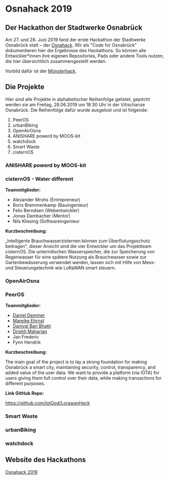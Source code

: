 # Osnahack 2019
## Der Hackathon der Stadtwerke Osnabrück

Am 27. und 28. Juni 2019 fand der erste Hackathon der Stadtwerke Osnabrück statt – der [Osnahack](https://www.osnahack.de). Wir als "Code for Osnabrück" dokumentieren hier die Ergebnisse des Hackathons. So können alle Entwickler*innen ihre eigenen Repositories, Pads oder andere Tools nutzen, die hier übersichtlich zusammengestellt werden.


Vorbild dafür ist der [Münsterhack](https://github.com/codeformuenster/muensterhack/blob/master/2018.md).

## Die Projekte
Hier sind alle Projekte in alphabetischer Reihenfolge gelistet, gepitcht werden sie am Freitag, 28.06.2019 um 18:30 Uhr in der Vitischanze Osnabrück. Die Reihenfolge dafür wurde ausgelost und ist folgende:
1. PeerOS
2. urbanBiking
3. OpenAirOsna
4. ANISHARE powerd by MOOS-kit
5. watchdock
6. Smart Waste
7. cisternOS


### ANISHARE powerd by MOOS-kit


### cisternOS - Water different
**Teammitglieder:**

* Alexander Mrohs (Entrepreneur)
* Boris Bremmenkamp (Bauingenieur)
* Felix Berndsen (Webentwickler)
* Jonas Dambacher (Mentor)
* Nils Kliesing (Softwareingenieur


**Kurzbeschreibung:**

„Intelligente Brauchwasserzisternen können zum Überflutungsschutz beitragen“, dieser Ansicht sind die vier Entwickler um das Projektteam cisternOS. Die unterirdischen Wasserspeicher, die zur Speicherung von Regenwasser für eine spätere Nutzung als Brauchwasser sowie zur Gartenbewässerung verwendet werden, lassen sich mit Hilfe von Mess- und Steuerungstechnik wie LoRaWAN smart steuern.


### OpenAirOsna


### PeerOS

**Teammitglieder:**

* [Daniel Demmer](https://github.com/IotGod)
* [Mareike Ehrnst](https://github.com/Mareiky)
* [Daniyal Bari Bhatti](https://github.com/daniyal-bari)
* [Drishti Maharjan](https://github.com/ohwhatafool)
* Jan Frederic
* Fynn Hendrik


**Kurzbeschreibung:**

The main goal of the project is to lay a strong foundation for making Osnabrück a smart city,  maintaining security, control, transparency, and added value of the user data. We want to provide a platform (via IOTA) for users giving them full control over their data, while making transactions for different purposes.


**Link GitHub Repo:**

https://github.com/IotGod/LorawanHack




### Smart Waste


### urbanBiking


### watchdock


## Website des Hackathons
[Osnahack 2019](https://www.osnahack.de)
